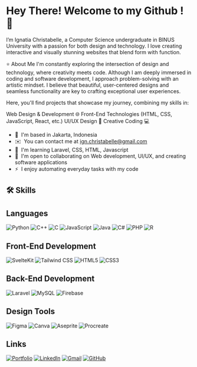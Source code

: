 Hey There! Welcome to my Github ! 🪼 
===========================================

I’m Ignatia Christabelle, a Computer Science undergraduate in BINUS University with a passion for both design and technology. I love creating interactive and visually stunning websites that blend form with function.

⭐️ About Me
I'm constantly exploring the intersection of design and technology, where creativity meets code. Although I am deeply immersed in coding and software development, I approach problem-solving with an artistic mindset. I believe that beautiful, user-centered designs and seamless functionality are key to crafting exceptional user experiences.

Here, you'll find projects that showcase my journey, combining my skills in:

Web Design & Development 🌐
Front-End Technologies (HTML, CSS, JavaScript, React, etc.)
UI/UX Design 🎨
Creative Coding 💻


* 📌  I'm based in Jakarta, Indonesia
* ✉️  You can contact me at [ign.christabelle@gmail.com](mailto:ign.christabelle@gmail.com)
* 🧠  I'm learning Laravel, CSS, HTML, Javascript
* 🤝  I'm open to collaborating on Web development, UI/UX, and creating software applications
* ⚡  I enjoy automating everyday tasks with my code

🛠️ Skills
------------------------------------------------------
  
## Languages
![Python](https://img.shields.io/badge/Python-3776AB?style=for-the-badge&logo=python&logoColor=white)
![C++](https://img.shields.io/badge/C++-00599C?style=for-the-badge&logo=cplusplus&logoColor=white)
![C](https://img.shields.io/badge/C-A8B9CC?style=for-the-badge&logo=c&logoColor=white)
![JavaScript](https://img.shields.io/badge/JavaScript-F7DF1E?style=for-the-badge&logo=javascript&logoColor=black)
![Java](https://img.shields.io/badge/Java-007396?style=for-the-badge&logo=java&logoColor=white)
![C#](https://img.shields.io/badge/C%23-239120?style=for-the-badge&logo=c-sharp&logoColor=white)
![PHP](https://img.shields.io/badge/PHP-777BB4?style=for-the-badge&logo=php&logoColor=white)
![R](https://img.shields.io/badge/R-276DC3?style=for-the-badge&logo=r&logoColor=white)

## Front-End Development
![SvelteKit](https://img.shields.io/badge/SvelteKit-FF3E00?style=for-the-badge&logo=svelte&logoColor=white)
![Tailwind CSS](https://img.shields.io/badge/Tailwind_CSS-06B6D4?style=for-the-badge&logo=tailwindcss&logoColor=white)
![HTML5](https://img.shields.io/badge/HTML5-E34F26?style=for-the-badge&logo=html5&logoColor=white)
![CSS3](https://img.shields.io/badge/CSS3-1572B6?style=for-the-badge&logo=css3&logoColor=white)

## Back-End Development
![Laravel](https://img.shields.io/badge/Laravel-EF4135?style=for-the-badge&logo=laravel&logoColor=white)
![MySQL](https://img.shields.io/badge/MySQL-4479A1?style=for-the-badge&logo=mysql&logoColor=white)
![Firebase](https://img.shields.io/badge/Firebase-FFCB2F?style=for-the-badge&logo=firebase&logoColor=white)

## Design Tools
![Figma](https://img.shields.io/badge/Figma-F24E1E?style=for-the-badge&logo=figma&logoColor=white)
![Canva](https://img.shields.io/badge/Canva-00C4CC?style=for-the-badge&logo=canva&logoColor=white)
![Aseprite](https://img.shields.io/badge/Aseprite-FFB61E?style=for-the-badge&logo=aseprite&logoColor=white)
![Procreate](https://img.shields.io/badge/Procreate-8E0C3E?style=for-the-badge&logo=procreate&logoColor=white)

## Links
[![Portfolio](https://img.shields.io/badge/Portfolio-0077B5?style=for-the-badge&logo=github&logoColor=white)](https://www.canva.com/design/DAGg7iNxGww/nux4pKZRwNF50_v83-v1fQ/edit?utm_content=DAGg7iNxGww&utm_campaign=designshare&utm_medium=link2&utm_source=sharebutton)
[![LinkedIn](https://img.shields.io/badge/LinkedIn-0077B5?style=for-the-badge&logo=linkedin&logoColor=white)](https://www.linkedin.com/in/ignatia-christabelle-a-h/)
[![Gmail](https://img.shields.io/badge/Gmail-D14836?style=for-the-badge&logo=gmail&logoColor=white)](mailto:ign.christabelle@gmail.com)
[![GitHub](https://img.shields.io/badge/GitHub-181717?style=for-the-badge&logo=github&logoColor=white)](https://github.com/belle000)



